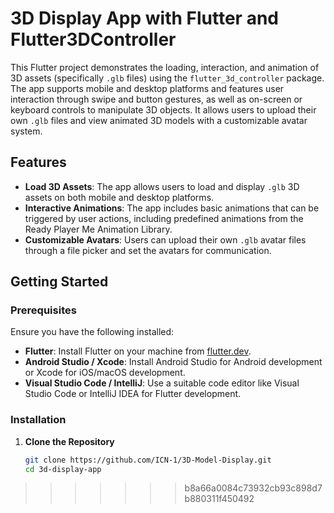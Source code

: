 # 3D Display App with Flutter and Flutter3DController

This Flutter project demonstrates the loading, interaction, and animation of 3D assets (specifically `.glb` files) using the `flutter_3d_controller` package. The app supports mobile and desktop platforms and features user interaction through swipe and button gestures, as well as on-screen or keyboard controls to manipulate 3D objects. It allows users to upload their own `.glb` files and view animated 3D models with a customizable avatar system.

## Features

- **Load 3D Assets**: The app allows users to load and display `.glb` 3D assets on both mobile and desktop platforms.
- **Interactive Animations**: The app includes basic animations that can be triggered by user actions, including predefined animations from the Ready Player Me Animation Library.
- **Customizable Avatars**: Users can upload their own `.glb` avatar files through a file picker and set the avatars for communication.

## Getting Started

### Prerequisites

Ensure you have the following installed:

- **Flutter**: Install Flutter on your machine from [flutter.dev](https://flutter.dev/docs/get-started/install).
- **Android Studio / Xcode**: Install Android Studio for Android development or Xcode for iOS/macOS development.
- **Visual Studio Code / IntelliJ**: Use a suitable code editor like Visual Studio Code or IntelliJ IDEA for Flutter development.

### Installation

1. **Clone the Repository**

   ```bash
   git clone https://github.com/ICN-1/3D-Model-Display.git
   cd 3d-display-app
>>>>>>> b8a66a0084c73932cb93c898d7b880311f450492
